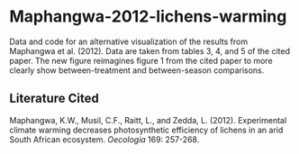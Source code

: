 # Maphangwa-2012-lichens-warming

Data and code for an alternative visualization of the results from Maphangwa et al. (2012). Data are taken from tables 3, 4, and 5 of the cited paper. The new figure reimagines figure 1 from the cited paper to more clearly show between-treatment and between-season comparisons.

## Literature Cited

Maphangwa, K.W., Musil, C.F., Raitt, L., and Zedda, L. (2012). Experimental climate warming decreases photosynthetic efficiency of lichens in an arid South African ecosystem. *Oecologia* 169: 257-268.	
